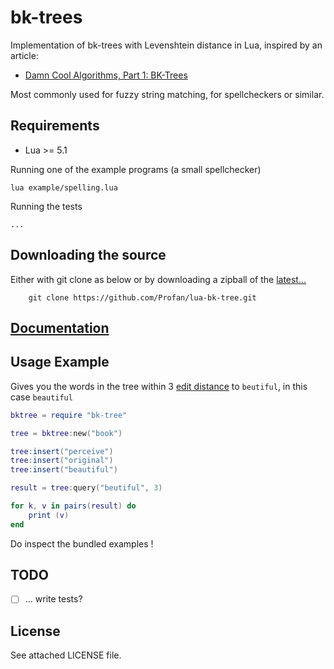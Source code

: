 bk-trees
=================================
Implementation of bk-trees with Levenshtein distance in Lua, inspired by an article:
* [Damn Cool Algorithms, Part 1: BK-Trees](http://blog.notdot.net/2007/4/Damn-Cool-Algorithms-Part-1-BK-Trees)

Most commonly used for fuzzy string matching, for spellcheckers or similar.

Requirements
------------

* Lua >= 5.1

Running one of the example programs (a small spellchecker)

	lua example/spelling.lua

Running the tests

	...

Downloading the source
------------
Either with git clone as below or by downloading a zipball of the [latest...](https://github.com/Profan/bk-tree/archive/master.zip)
		
		git clone https://github.com/Profan/lua-bk-tree.git


[Documentation](http://profan.github.io/lua-bk-tree/)
------------


Usage Example
------------

Gives you the words in the tree within 3 [edit distance](http://en.wikipedia.org/wiki/Edit_distance) to `beutiful`, in this case `beautiful`

```lua
bktree = require "bk-tree"

tree = bktree:new("book")

tree:insert("perceive")
tree:insert("original")
tree:insert("beautiful")

result = tree:query("beutiful", 3)

for k, v in pairs(result) do
	print (v)
end
```

Do inspect the bundled examples !

TODO
------------

 - [ ] ... write tests?

License
------------
See attached LICENSE file.
